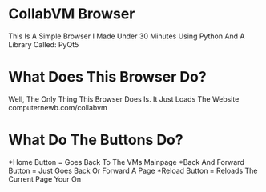 # CollabVM Browser

This Is A Simple Browser I Made Under 30 Minutes 
Using Python And A Library Called: PyQt5

# What Does This Browser Do?
Well, The Only Thing This Browser Does Is. It Just Loads The Website computernewb.com/collabvm

# What Do The Buttons Do?
*Home Button = Goes Back To The VMs Mainpage
*Back And Forward Button = Just Goes Back Or Forward A Page
*Reload Button = Reloads The Current Page Your On
